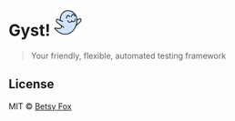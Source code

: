 # Gyst! <img src="resources/gyst.png" width="48">

> Your friendly, flexible, automated testing framework



## License

MIT © [Betsy Fox](https://github.com/cottonflop/gyst)